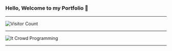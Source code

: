 ### Hello, Welcome to my Portfolio 👋
_______________________________________

![Visitor Count](https://profile-counter.glitch.me/{ayushkale1909}/count.svg)

_______________________________________

![It Crowd Programming](https://media.giphy.com/media/1C8bHHJturSx2/source.gif)

_______________________________________
<!--
**ayushkale1909/ayushkale1909** is a ✨ _special_ ✨ repository because its `README.md` (this file) appears on your GitHub profile.

Here are some ideas to get you started:

- 🔭 I’m currently working on ...
- 🌱 I’m currently learning ...
- 👯 I’m looking to collaborate on ...
- 🤔 I’m looking for help with ...
- 💬 Ask me about ...
- 📫 How to reach me: ...
- 😄 Pronouns: ...
- ⚡ Fun fact: ...
-->
